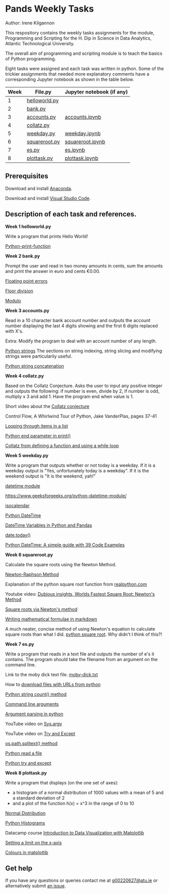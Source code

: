 # Pands Weekly Tasks

Author: Irene Kilgannon

This respository contains the weekly tasks assignments for the module, Programming and Scripting for the H. Dip in Science in Data Analytics, Atlantic Technological University.

The overall aim of programming and scripting module is to teach the basics of Python programming.

Eight tasks were assigned and each task was written in python. Some of the trickier assignments that needed more explanatory comments have a corresponding Jupyter notebook as shown in the table below.


| Week |File.py |Jupyter notebook (if any)|
|-------|--------|-----|
|1 |[helloworld.py](https://github.com/IreneKilgannon/pands-weekly-tasks/blob/main/helloworld.py)|         |
|2 |[bank.py](https://github.com/IreneKilgannon/pands-weekly-tasks/blob/main/bank.py)|   |
|3 |[accounts.py](https://github.com/IreneKilgannon/pands-weekly-tasks/blob/main/accounts.py)| [accounts.ipynb](https://github.com/IreneKilgannon/pands-weekly-tasks/blob/main/accounts.ipynb)|
|4 |[collatz.py](https://github.com/IreneKilgannon/pands-weekly-tasks/blob/main/collatz.py) |
|5 |[weekday.py](https://github.com/IreneKilgannon/pands-weekly-tasks/blob/main/weekday.py)|[weekday.ipynb](https://github.com/IreneKilgannon/pands-weekly-tasks/blob/main/weekday.ipynb) |
|6|[squareroot.py](https://github.com/IreneKilgannon/pands-weekly-tasks/blob/main/squareroot.py)|[squareroot.ipynb](https://github.com/IreneKilgannon/pands-weekly-tasks/blob/main/squareroot.ipynb)|
|7| [es.py](https://github.com/IreneKilgannon/pands-weekly-tasks/blob/main/es.py)| [es.ipynb](https://github.com/IreneKilgannon/pands-weekly-tasks/blob/main/es.py)|
|8|[plottask.py](https://github.com/IreneKilgannon/pands-weekly-tasks/blob/main/plottask.py)|[plottask.ipynb](https://github.com/IreneKilgannon/pands-weekly-tasks/blob/main/plottask.ipynb)|


## Prerequisites

Download and install [Anaconda](https://www.anaconda.com/download).

Download and install [Visual Studio Code](https://code.visualstudio.com/).


## Description of each task and references.


__Week 1 helloworld.py__

Write a program that prints Hello World!

[Python-print-function](https://www.datacamp.com/tutorial/python-print-function)


__Week 2 bank.py__

Prompt the user and read in two money amounts in cents, sum the amounts and print the answer in euro and cents €0.00.

[Floating point errors](https://docs.python.org/3/tutorial/floatingpoint.html)

[Floor division](https://www.geeksforgeeks.org/floor-division-in-python/)

[Modulo](https://realpython.com/python-modulo-operator/#modulo-operator-with-float)


__Week 3 accounts.py__

Read in a 10 character bank account number and outputs the account number displaying the last 4 digits showing and the first 6 digits replaced with X's.

Extra: Modify the program to deal with an account number of any length.

[Python strings](https://realpython.com/python-strings/) The sections on string indexing, string slicing and modifying strings were particularily useful.

[Python string concatenation](https://www.w3schools.com/python/gloss_python_string_concatenation.asp)


__Week 4  collatz.py__

Based on the Collatz Conjecture. Asks the user to input any positive integer and outputs the following: if number is even, divide by 2, if number is odd, multiply x 3 and add 1. Have the program end when value is 1.

Short video about the [Collatz conjecture](https://www.youtube.com/watch?v=6MfifYEA-r0)

Control Flow, A Whirlwind Tour of Python, Jake VanderPlas, pages 37-41

[Looping through items in a list](https://www.w3schools.com/python/gloss_python_loop_list_items.asp)

[Python end parameter in print()](https://www.geeksforgeeks.org/gfact-50-python-end-parameter-in-print/)

[Collatz from defining a function and using a while loop](https://medium.com/@chakshugupta774/exploring-the-collatz-conjecture-with-python-7c5d9f31d233)


__Week 5 weekday.py__

Write a program that outputs whether or not today is a weekday. If it is a weekday output is "Yes, unfortunately today is a weekday". If it is the weekend output is "It is the weekend, yah!"

[datetime module](https://docs.python.org/3/library/datetime.html)

https://www.geeksforgeeks.org/python-datetime-module/

[isocalendar](https://www.geeksforgeeks.org/isocalendar-function-of-datetime-date-class-in-python/)

[Python DateTime](https://realpython.com/python-datetime/)

[DateTime Variables in Python and Pandas](https://www.analyticsvidhya.com/blog/2020/05/datetime-variables-python-pandas/)

[date.today()](https://ioflood.com/blog/python-get-current-date/)

[Python DateTime: A simple guide with 39 Code Examples](https://www.dataquest.io/blog/python-datetime/)


__Week 6 squareroot.py__

Calculate the square roots using the Newton Method.

[Newton-Raphson Method](https://pythonnumericalmethods.berkeley.edu/notebooks/chapter19.04-Newton-Raphson-Method.html#:~:text=The%20Newton%2DRaphson%20Method%20of,)

Explanation of the python square root function from [realpython.com](https://realpython.com/python-square-root-function/)

Youtube video: [Dubious insights, Worlds Fastest Square Root: Newton's Method](https://www.youtube.com/watch?v=FpOEx6zFf1o)

[Square roots via Newton's method](https://math.mit.edu/~stevenj/18.335/newton-sqrt.pdf)

[Writing mathematical formulae in markdown](https://towardsdatascience.com/write-markdown-latex-in-the-jupyter-notebook-10985edb91fd)

A much neater, concise method of using Newton's equation to calculate square roots than what I did. [python square root](https://www.kodeclik.com/python-square-root/). Why didn't I think of this?!


__Week 7 es.py__

Write a program that reads in a text file and outputs the number of e's it contains. The program should take the filename from an argument on the command line.

Link to the moby dick text file. [moby-dick.txt](https://courses.cs.washington.edu/courses/cse390c/22sp/lectures/moby.txt)

How to [download files with URLs from python](https://realpython.com/python-download-file-from-url)

[Python string count() method](https://www.w3schools.com/python/ref_string_count.asp)

[Command line arguments](https://cs.stanford.edu/people/nick/py/python-command.html#:~:text=The%20command%20line%20is%20a,called%20%22command%20line%20arguments%22)

[Argument parsing in python](https://www.datacamp.com/tutorial/argument-parsing-in-python)

YouTube video on [Sys.argv](https://www.youtube.com/watch?v=ZQ9JO0e9468)

YouTube video on [Try and Except](https://www.youtube.com/watch?v=LpZmZs2_BC4&list=PLZPZq0r_RZOOkUQbat8LyQii36cJf2SWT&index=40)

[os.path.splitext() method](https://www.geeksforgeeks.org/python-os-path-splitext-method/)

[Python read a file](https://www.youtube.com/watch?v=LpZmZs2_BC4&list=PLZPZq0r_RZOOkUQbat8LyQii36cJf2SWT&index=39)

[Python try and except](https://www.w3schools.com/python/python_try_except.asp)


__Week 8 plottask.py__

Write a program that displays (on the one set of axes):
* a histogram of a normal distribution of 1000 values with a mean of 5 and a standard deviation of 2
* and a plot of the function h(x) = x^3 in the range of 0 to 10

[Normal Distribution](https://www.geeksforgeeks.org/how-to-plot-normal-distribution-over-histogram-in-python/)

[Python Histograms](https://realpython.com/python-histograms/)

Datacamp course [Introduction to Data Visualization with Matplotlib](https://app.datacamp.com/learn/courses/introduction-to-data-visualization-with-matplotlib)

[Setting a limit on the x-axis](https://matplotlib.org/stable/api/_as_gen/matplotlib.pyplot.xlim.html)

[Colours in matplotlib](https://matplotlib.org/stable/gallery/color/named_colors.html)


## Get help

If you have any questions or queries contact me at g00220627@atu.ie or alternatively submit [an issue](https://github.com/IreneKilgannon/DataAnalytics/issues).
